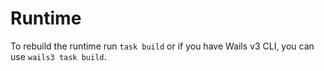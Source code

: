 # Runtime

To rebuild the runtime run `task build` or if you have Wails v3 CLI, you can use `wails3 task build`.
